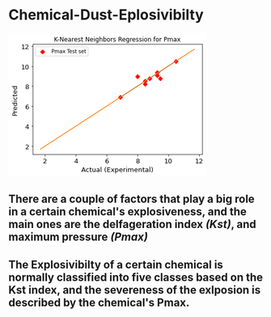 # Chemical-Dust-Eplosivibilty
![crossVal](https://github.com/Mbazlami/Chemical-Dust-Eplosivibilty-/blob/main/download.png)

## There are a couple of factors that play a big role in a certain chemical's explosiveness, and the main ones are the **delfageration index** *(Kst)*, and **maximum pressure** *(Pmax)*

## The Explosivibilty of a certain chemical is normally classified into five classes based on the Kst index, and the severeness of the exlposion is described by the chemical's Pmax.
